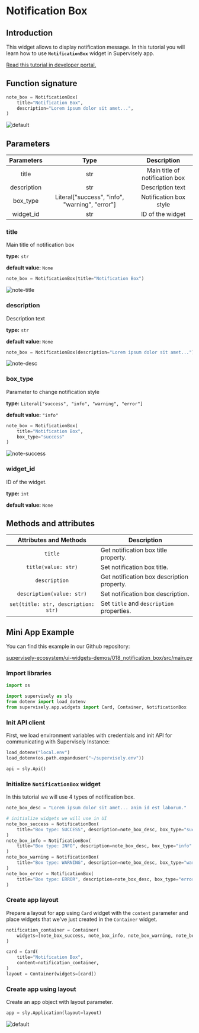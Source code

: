 # Notification Box

## Introduction

This widget allows to display notification message. In this tutorial you will learn how to use **`NotificationBox`** widget in Supervisely app.

[Read this tutorial in developer portal.](https://developer.supervise.ly/app-development/apps-with-gui/notification-box)

## Function signature

```python
note_box = NotificationBox(
    title="Notification Box",
    description="Lorem ipsum dolor sit amet...",
)
```

![default](https://user-images.githubusercontent.com/79905215/217855739-8303283a-f541-4172-880b-8afd7d5d867c.png)

## Parameters

| Parameters  |                      Type                      |          Description           |
| :---------: | :--------------------------------------------: | :----------------------------: |
|    title    |                      str                       | Main title of notification box |
| description |                      str                       |        Description text        |
|  box_type   | Literal["success", "info", "warning", "error"] |     Notification box style     |
|  widget_id  |                      str                       |        ID of the widget        |

### title

Main title of notification box

**type:** `str`

**default value:** `None`

```python
note_box = NotificationBox(title="Notification Box")
```

![note-title](https://user-images.githubusercontent.com/79905215/217857459-677008e8-a300-45d0-a06d-44f7c1650aa0.png)

### description

Description text

**type:** `str`

**default value:** `None`

```python
note_box = NotificationBox(description="Lorem ipsum dolor sit amet...")
```

![note-desc](https://user-images.githubusercontent.com/79905215/217858292-929ad1e6-26e9-4433-8f37-f45b24684483.png)

### box_type

Parameter to change notification style

**type:** `Literal["success", "info", "warning", "error"]`

**default value:** `"info"`

```python
note_box = NotificationBox(
    title="Notification Box",
    box_type="success"
)
```

![note-success](https://user-images.githubusercontent.com/79905215/217859149-3b603ada-f2b6-45dc-8890-5f569cdb40c1.png)

### widget_id

ID of the widget.

**type:** `int`

**default value:** `None`

## Methods and attributes

|       Attributes and Methods        | Description                                |
| :---------------------------------: | ------------------------------------------ |
|               `title`               | Get notification box title property.       |
|         `title(value: str)`         | Set notification box title.                |
|            `description`            | Get notification box description property. |
|      `description(value: str)`      | Set notification box description.          |
| `set(title: str, description: str)` | Set `title` and `description` properties.  |

## Mini App Example

You can find this example in our Github repository:

[supervisely-ecosystem/ui-widgets-demos/018_notification_box/src/main.py](https://github.com/supervisely-ecosystem/ui-widgets-demos/blob/master/018_notification_box/src/main.py)

### Import libraries

```python
import os

import supervisely as sly
from dotenv import load_dotenv
from supervisely.app.widgets import Card, Container, NotificationBox
```

### Init API client

First, we load environment variables with credentials and init API for communicating with Supervisely Instance:

```python
load_dotenv("local.env")
load_dotenv(os.path.expanduser("~/supervisely.env"))

api = sly.Api()
```

### Initialize `NotificationBox` widget

In this tutorial we will use 4 types of notification box.

```python
note_box_desc = "Lorem ipsum dolor sit amet... anim id est laborum."

# initialize widgets we will use in UI
note_box_success = NotificationBox(
    title="Box type: SUCCESS", description=note_box_desc, box_type="success"
)
note_box_info = NotificationBox(
    title="Box type: INFO", description=note_box_desc, box_type="info"
)
note_box_warning = NotificationBox(
    title="Box type: WARNING", description=note_box_desc, box_type="warning"
)
note_box_error = NotificationBox(
    title="Box type: ERROR", description=note_box_desc, box_type="error"
)
```

### Create app layout

Prepare a layout for app using `Card` widget with the `content` parameter and place widgets that we've just created in the `Container` widget.

```python
notification_container = Container(
    widgets=[note_box_success, note_box_info, note_box_warning, note_box_error]
)

card = Card(
    title="Notification Box",
    content=notification_container,
)
layout = Container(widgets=[card])
```

### Create app using layout

Create an app object with layout parameter.

```python
app = sly.Application(layout=layout)
```


![default](https://user-images.githubusercontent.com/79905215/217855760-cd7ce373-1f1e-4cd8-8ab2-3b86414b104d.png)
